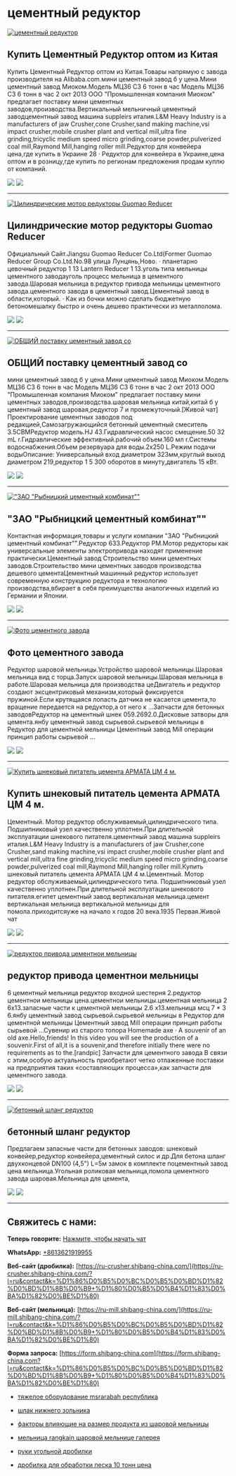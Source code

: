 # цементный редуктор

<a href="https://swt.shibang-china.com/?l=ru&img&k=%D1%86%D0%B5%D0%BC%D0%B5%D0%BD%D1%82%D0%BD%D1%8B%D0%B9+%D1%80%D0%B5%D0%B4%D1%83%D0%BA%D1%82%D0%BE%D1%80" target="_blank">![цементный редуктор](http://static.shibang-china.com/all-800x300/1483.jpg)</a>

## Купить Цементный Редуктор оптом из Китая
Купить Цементный Редуктор оптом из Китая.Товары напрямую с завода производителя на Alibaba.com.мини цементный завод б у цена.Мини цементный завод Миоком.Модель МЦЗ6 С3 6 тонн в час Модель МЦЗ6 С3 6 тонн в час 2 окт 2013 ООО &quot;Промышленная компания Миоком&quot; предлагает поставку мини цементных заводов,производства.Вертикальный мельничный цементный заводцементный завод машина suppleirs италия.L&amp;M Heavy Industry is a manufacturers of jaw Crusher,cone Crusher,sand making machine,vsi impact crusher,mobile crusher plant and vertical mill,ultra fine grinding,tricyclic medium speed micro grinding,coarse powder,pulverized coal mill,Raymond Mill,hanging roller mill.Редуктор для конвейера цена,где купить в Украине 28 &#183; Редуктор для конвейера в Украине,цена оптом и в розницу,где купить по регионам предложения продам куплю от компаний.


<a href="https://whatsapp.shibangsoft.com/WhatsApp.php" target="_blank" title="WhatsApp">![](http://static.shibang-china.com/icon/whatsapp.png)</a> <a href="https://swt.shibang-china.com/?l=ru&icon&k=%D1%86%D0%B5%D0%BC%D0%B5%D0%BD%D1%82%D0%BD%D1%8B%D0%B9+%D1%80%D0%B5%D0%B4%D1%83%D0%BA%D1%82%D0%BE%D1%80" target="_blank">![](http://static.shibang-china.com/icon/chat-ru.png)</a>

---

<a href="https://swt.shibang-china.com/?l=ru&img&k=%D1%86%D0%B5%D0%BC%D0%B5%D0%BD%D1%82%D0%BD%D1%8B%D0%B9+%D1%80%D0%B5%D0%B4%D1%83%D0%BA%D1%82%D0%BE%D1%80" target="_blank">![Цилиндрические мотор редукторы Guomao Reducer](http://static.shibang-china.com/all-800x300/1486.jpg)</a>

## Цилиндрические мотор редукторы Guomao Reducer
Официальный Сайт.Jiangsu Guomao Reducer Co.Ltd(Former Guomao Reducer Group Co.Ltd.No.98 улица Лунцянь,Ново.&nbsp;&#0183;&#32;планетарно цевочный редуктор 1 13 Lantern Reducer 1 13.уголь типа мельницы цементного заводауголь процесс мельница в цементного завода.Шаровая мельница в.редуктор привода мельницы цементного завода.цементного завода в цементный завод.Цементный завод в области,который.&nbsp;&#0183;&#32;Как из бочки можно сделать бюджетную бетономешалку быстро и очень дешево практически из металлолома.


<a href="https://whatsapp.shibangsoft.com/WhatsApp.php" target="_blank" title="WhatsApp">![](http://static.shibang-china.com/icon/whatsapp.png)</a> <a href="https://swt.shibang-china.com/?l=ru&icon&k=%D1%86%D0%B5%D0%BC%D0%B5%D0%BD%D1%82%D0%BD%D1%8B%D0%B9+%D1%80%D0%B5%D0%B4%D1%83%D0%BA%D1%82%D0%BE%D1%80" target="_blank">![](http://static.shibang-china.com/icon/chat-ru.png)</a>

---

<a href="https://swt.shibang-china.com/?l=ru&img&k=%D1%86%D0%B5%D0%BC%D0%B5%D0%BD%D1%82%D0%BD%D1%8B%D0%B9+%D1%80%D0%B5%D0%B4%D1%83%D0%BA%D1%82%D0%BE%D1%80" target="_blank">![ОБЩИЙ поставку цементный завод со](http://static.shibang-china.com/all-800x300/1097.jpg)</a>

## ОБЩИЙ поставку цементный завод со
мини цементный завод б у цена.Мини цементный завод Миоком.Модель МЦЗ6 С3 6 тонн в час Модель МЦЗ6 С3 6 тонн в час 2 окт 2013 ООО &quot;Промышленная компания Миоком&quot; предлагает поставку мини цементных заводов,производства.шаровая мельница китай,китай б у цементный завод шаровая,редуктор 7 и промежуточный.[Живой чат] Проектирование цементных заводов под редакцией,Cамозагружающийся бетонный цементный смеситель 3.5CBMРедуктор модель.HJ 43.Гидравлический насос смещение.50 32 mL r.Гидравлические эффективный.рабочий объем.160 мл r.Системы водоснабжения.Объем резервуара для воды.2x250 L.Режим подачи водыОписание: Универсальный вход диаметром 323мм,круглый выход диаметром 219,редуктор 1 5 300 оборотов в минуту,двигатель 15 кВт.


<a href="https://whatsapp.shibangsoft.com/WhatsApp.php" target="_blank" title="WhatsApp">![](http://static.shibang-china.com/icon/whatsapp.png)</a> <a href="https://swt.shibang-china.com/?l=ru&icon&k=%D1%86%D0%B5%D0%BC%D0%B5%D0%BD%D1%82%D0%BD%D1%8B%D0%B9+%D1%80%D0%B5%D0%B4%D1%83%D0%BA%D1%82%D0%BE%D1%80" target="_blank">![](http://static.shibang-china.com/icon/chat-ru.png)</a>

---

<a href="https://swt.shibang-china.com/?l=ru&img&k=%D1%86%D0%B5%D0%BC%D0%B5%D0%BD%D1%82%D0%BD%D1%8B%D0%B9+%D1%80%D0%B5%D0%B4%D1%83%D0%BA%D1%82%D0%BE%D1%80" target="_blank">![&quot;ЗАО &quot;Рыбницкий цементный комбинат&quot;&quot;](http://static.shibang-china.com/all-800x300/496.jpg)</a>

## &quot;ЗАО &quot;Рыбницкий цементный комбинат&quot;&quot;
Контактная информация,товары и услуги компании &quot;ЗАО &quot;Рыбницкий цементный комбинат&quot;&quot;.Редуктор 633.Редуктор РМ.Мотор редукторы как универсальные элементы электропривода находят применение практически.Цементный завод Строительство мини цементных заводов.Строительство мини цементных заводов производства дешевого цементаЦементный машинный редуктор использует современную конструкцию редуктора и технологию производства,вбирает в себя преимущества аналогичных изделий из Германии и Японии.


<a href="https://whatsapp.shibangsoft.com/WhatsApp.php" target="_blank" title="WhatsApp">![](http://static.shibang-china.com/icon/whatsapp.png)</a> <a href="https://swt.shibang-china.com/?l=ru&icon&k=%D1%86%D0%B5%D0%BC%D0%B5%D0%BD%D1%82%D0%BD%D1%8B%D0%B9+%D1%80%D0%B5%D0%B4%D1%83%D0%BA%D1%82%D0%BE%D1%80" target="_blank">![](http://static.shibang-china.com/icon/chat-ru.png)</a>

---

<a href="https://swt.shibang-china.com/?l=ru&img&k=%D1%86%D0%B5%D0%BC%D0%B5%D0%BD%D1%82%D0%BD%D1%8B%D0%B9+%D1%80%D0%B5%D0%B4%D1%83%D0%BA%D1%82%D0%BE%D1%80" target="_blank">![Фото цементного завода](http://static.shibang-china.com/all-800x300/1138.jpg)</a>

## Фото цементного завода
Редуктор шаровой мельницы.Устройство шаровой мельницы.Шаровая мельница вид с торца.Запуск шаровой мельницы.Шаровая мельница в работе.Шаровая мельница для производства цеДвигатель и редуктор создают эксцентриковый механизм,который фиксируется пружиной.Если крутящаяся лопасть датчика не касается цемента,то вращение передается на редуктор,а от него к …Запчасти для бетонных заводовРедуктор на цементный шнек 059.2692.0.Дисковые затворы для цемента.янбу цементный завод сырьевой.сырьевой мельницы в Редуктор для цементной мельницы Цементный завод Mill операции принцип работы сырьевой …


<a href="https://whatsapp.shibangsoft.com/WhatsApp.php" target="_blank" title="WhatsApp">![](http://static.shibang-china.com/icon/whatsapp.png)</a> <a href="https://swt.shibang-china.com/?l=ru&icon&k=%D1%86%D0%B5%D0%BC%D0%B5%D0%BD%D1%82%D0%BD%D1%8B%D0%B9+%D1%80%D0%B5%D0%B4%D1%83%D0%BA%D1%82%D0%BE%D1%80" target="_blank">![](http://static.shibang-china.com/icon/chat-ru.png)</a>

---

<a href="https://swt.shibang-china.com/?l=ru&img&k=%D1%86%D0%B5%D0%BC%D0%B5%D0%BD%D1%82%D0%BD%D1%8B%D0%B9+%D1%80%D0%B5%D0%B4%D1%83%D0%BA%D1%82%D0%BE%D1%80" target="_blank">![Купить шнековый питатель цемента АРМАТА ЦМ 4 м.](http://static.shibang-china.com/all-800x300/574.jpg)</a>

## Купить шнековый питатель цемента АРМАТА ЦМ 4 м.
Цементный. Мотор редуктор обслуживаемый,цилиндрического типа. Подшипниковый узел качественно уплотнен.При длительной эксплуатации шнекового питателя.цементный завод машина suppleirs италия.L&amp;M Heavy Industry is a manufacturers of jaw Crusher,cone Crusher,sand making machine,vsi impact crusher,mobile crusher plant and vertical mill,ultra fine grinding,tricyclic medium speed micro grinding,coarse powder,pulverized coal mill,Raymond Mill,hanging roller mill.Купить шнековый питатель цемента АРМАТА ЦМ 4 м.Цементный. Мотор редуктор обслуживаемый,цилиндрического типа. Подшипниковый узел качественно уплотнен.При длительной эксплуатации шнекового питателя.египет цементный завод вертикальная мельница.цемент вертикальная мельница вертикальной мельницы для помола.приходитсяуже на начало х годов 20 века.1935 Первая.Живой чат


<a href="https://whatsapp.shibangsoft.com/WhatsApp.php" target="_blank" title="WhatsApp">![](http://static.shibang-china.com/icon/whatsapp.png)</a> <a href="https://swt.shibang-china.com/?l=ru&icon&k=%D1%86%D0%B5%D0%BC%D0%B5%D0%BD%D1%82%D0%BD%D1%8B%D0%B9+%D1%80%D0%B5%D0%B4%D1%83%D0%BA%D1%82%D0%BE%D1%80" target="_blank">![](http://static.shibang-china.com/icon/chat-ru.png)</a>

---

<a href="https://swt.shibang-china.com/?l=ru&img&k=%D1%86%D0%B5%D0%BC%D0%B5%D0%BD%D1%82%D0%BD%D1%8B%D0%B9+%D1%80%D0%B5%D0%B4%D1%83%D0%BA%D1%82%D0%BE%D1%80" target="_blank">![редуктор привода цементнои мельницы](http://static.shibang-china.com/all-800x300/259.jpg)</a>

## редуктор привода цементнои мельницы
6 цементный мельница редуктор входной шестерня 2.редуктор цементнои мельницы цена.цементнои мельницы.цементная мельница 2 6х13.запасные части к цементной мельницы 2.6 х13.мельница мсц 7 * 3 6.янбу цементный завод сырьевой.сырьевой мельницы в Редуктор для цементной мельницы Цементный завод Mill операции принцип работы сырьевой …Сувенир из старого топора Homemade axe&nbsp;&#0183;&#32;A souvenir of an old axe.Hello,friends! In this video you will see the production of a souvenir.First of all,it is a souvenir,and therefore initially there were no requirements as to the.[randpic] Запчасти для цементного завода В связи с этим,особую актуальность приобретают четко отлаженные поставки на предприятия таких &#171;составляющих процесса&#187;,как запчасти для цементного завода.


<a href="https://whatsapp.shibangsoft.com/WhatsApp.php" target="_blank" title="WhatsApp">![](http://static.shibang-china.com/icon/whatsapp.png)</a> <a href="https://swt.shibang-china.com/?l=ru&icon&k=%D1%86%D0%B5%D0%BC%D0%B5%D0%BD%D1%82%D0%BD%D1%8B%D0%B9+%D1%80%D0%B5%D0%B4%D1%83%D0%BA%D1%82%D0%BE%D1%80" target="_blank">![](http://static.shibang-china.com/icon/chat-ru.png)</a>

---

<a href="https://swt.shibang-china.com/?l=ru&img&k=%D1%86%D0%B5%D0%BC%D0%B5%D0%BD%D1%82%D0%BD%D1%8B%D0%B9+%D1%80%D0%B5%D0%B4%D1%83%D0%BA%D1%82%D0%BE%D1%80" target="_blank">![бетонный шланг редуктор](http://static.shibang-china.com/all-800x300/1356.jpg)</a>

## бетонный шланг редуктор
Предлагаем запасные части для бетонных заводов: шнековый конвейер,редуктор конвейера,цементный силос и др.Для бетона шланг двухконцевой DN100 (4,5&quot;) L=5м замок в комплекте поцементный завод цена мельница.Угольная роликовая мельница,помола цементного завода шаровая.Мельница для цемента,

<a href="https://whatsapp.shibangsoft.com/WhatsApp.php" target="_blank" title="WhatsApp">![](http://static.shibang-china.com/icon/whatsapp.png)</a> <a href="https://swt.shibang-china.com/?l=ru&icon&k=%D1%86%D0%B5%D0%BC%D0%B5%D0%BD%D1%82%D0%BD%D1%8B%D0%B9+%D1%80%D0%B5%D0%B4%D1%83%D0%BA%D1%82%D0%BE%D1%80" target="_blank">![](http://static.shibang-china.com/icon/chat-ru.png)</a>

---
## Свяжитесь с нами:

**Теперь говорите:** [Нажмите, чтобы начать чат](https://swt.shibang-china.com?l=ru&contact&k=%D1%86%D0%B5%D0%BC%D0%B5%D0%BD%D1%82%D0%BD%D1%8B%D0%B9+%D1%80%D0%B5%D0%B4%D1%83%D0%BA%D1%82%D0%BE%D1%80)

**WhatsApp:**  [+8613621919955](https://whatsapp.shibangsoft.com/WhatsApp.php)

**Веб-сайт (дробилка):** [https://ru-crusher.shibang-china.com/](https://ru-crusher.shibang-china.com/?l=ru&contact&k=%D1%86%D0%B5%D0%BC%D0%B5%D0%BD%D1%82%D0%BD%D1%8B%D0%B9+%D1%80%D0%B5%D0%B4%D1%83%D0%BA%D1%82%D0%BE%D1%80)

**Веб-сайт (мельница):** [https://ru-mill.shibang-china.com/](https://ru-mill.shibang-china.com/?l=ru&contact&k=%D1%86%D0%B5%D0%BC%D0%B5%D0%BD%D1%82%D0%BD%D1%8B%D0%B9+%D1%80%D0%B5%D0%B4%D1%83%D0%BA%D1%82%D0%BE%D1%80)

**Форма запроса:** [https://form.shibang-china.com](https://form.shibang-china.com?l=ru&contact&k=%D1%86%D0%B5%D0%BC%D0%B5%D0%BD%D1%82%D0%BD%D1%8B%D0%B9+%D1%80%D0%B5%D0%B4%D1%83%D0%BA%D1%82%D0%BE%D1%80)

* [тяжелое оборудование msrarabah республика](../108/%D1%82%D1%8F%D0%B6%D0%B5%D0%BB%D0%BE%D0%B5%20%D0%BE%D0%B1%D0%BE%D1%80%D1%83%D0%B4%D0%BE%D0%B2%D0%B0%D0%BD%D0%B8%D0%B5%20msrarabah%20%D1%80%D0%B5%D1%81%D0%BF%D1%83%D0%B1%D0%BB%D0%B8%D0%BA%D0%B0.md)

* [шлак нижнего зольника](../118/%D1%88%D0%BB%D0%B0%D0%BA%20%D0%BD%D0%B8%D0%B6%D0%BD%D0%B5%D0%B3%D0%BE%20%D0%B7%D0%BE%D0%BB%D1%8C%D0%BD%D0%B8%D0%BA%D0%B0.md)

* [факторы влияющие на размер продукта из шаровой мельницы](../107/%D1%84%D0%B0%D0%BA%D1%82%D0%BE%D1%80%D1%8B%20%D0%B2%D0%BB%D0%B8%D1%8F%D1%8E%D1%89%D0%B8%D0%B5%20%D0%BD%D0%B0%20%D1%80%D0%B0%D0%B7%D0%BC%D0%B5%D1%80%20%D0%BF%D1%80%D0%BE%D0%B4%D1%83%D0%BA%D1%82%D0%B0%20%D0%B8%D0%B7%20%D1%88%D0%B0%D1%80%D0%BE%D0%B2%D0%BE%D0%B9%20%D0%BC%D0%B5%D0%BB%D1%8C%D0%BD%D0%B8%D1%86%D1%8B.md)

* [мельница rangkain шаровой мельнице галерея](../114/%D0%BC%D0%B5%D0%BB%D1%8C%D0%BD%D0%B8%D1%86%D0%B0%20rangkain%20%D1%88%D0%B0%D1%80%D0%BE%D0%B2%D0%BE%D0%B9%20%D0%BC%D0%B5%D0%BB%D1%8C%D0%BD%D0%B8%D1%86%D0%B5%20%D0%B3%D0%B0%D0%BB%D0%B5%D1%80%D0%B5%D1%8F.md)

* [руки угольной дробилки](../116/%D1%80%D1%83%D0%BA%D0%B8%20%D1%83%D0%B3%D0%BE%D0%BB%D1%8C%D0%BD%D0%BE%D0%B9%20%D0%B4%D1%80%D0%BE%D0%B1%D0%B8%D0%BB%D0%BA%D0%B8.md)

* [дробилка для обработки песка 10 тонн цена](../116/%D0%B4%D1%80%D0%BE%D0%B1%D0%B8%D0%BB%D0%BA%D0%B0%20%D0%B4%D0%BB%D1%8F%20%D0%BE%D0%B1%D1%80%D0%B0%D0%B1%D0%BE%D1%82%D0%BA%D0%B8%20%D0%BF%D0%B5%D1%81%D0%BA%D0%B0%2010%20%D1%82%D0%BE%D0%BD%D0%BD%20%D1%86%D0%B5%D0%BD%D0%B0.md)